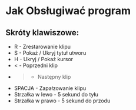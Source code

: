 # Jak Obsługiwać program

## Skróty klawiszowe:

+ R - Zrestarowanie klipu
+ S - Pokaż / Ukryj tytuł utworu
+ H - Ukryj / Pokaż kursor
+ < - Poprzedni klip
+ > - Następny klip
+ SPACJA - Zapałzowanie klipu
+ Strzałka w lewo - 5 sekund do tyłu
+ Strzałka w prawo - 5 sekund do przodu
